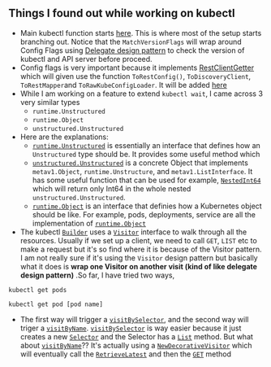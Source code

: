 ## Things I found out while working on kubectl

* Main kubectl function starts [here](https://github.com/kubernetes/kubernetes/blob/ea0764452222146c47ec826977f49d7001b0ea8c/staging/src/k8s.io/kubectl/pkg/cmd/cmd.go#L522-L525). This 
is where most of the setup starts branching out. Notice that the `MatchVersionFlags` will wrap around Config Flags using [Delegate design pattern](https://en.wikipedia.org/wiki/Delegation_pattern) to check the version of kubectl and API server before proceed.
* Config flags is very important because it implements [RestClientGetter](https://github.com/kubernetes/kubernetes/blob/master/staging/src/k8s.io/cli-runtime/pkg/genericclioptions/config_flags.go#L76) which will given use the function `ToRestConfig()`, `ToDiscoveryClient`, `ToRestMapper`and `ToRawKubeConfigLoader`. It will be added [here](https://github.com/kubernetes/kubernetes/blob/ea0764452222146c47ec826977f49d7001b0ea8c/staging/src/k8s.io/kubectl/pkg/cmd/cmd.go#L522)
* While I am working on a feature to extend `kubectl wait`, I came across 3 very similar types
  * `runtime.Unstructured`
  * `runtime.Object`
  * `unstructured.Unstructured`
* Here are the explanations: 
  * [`runtime.Unstructured`](https://github.com/kubernetes/kubernetes/blob/907d62eac8bdbb8bceea8e3767f6f3b9061a17f5/staging/src/k8s.io/apimachinery/pkg/runtime/interfaces.go#L327-L344) is essentially an interface that defines how an `Unstructured` type should be. It provides some useful method which 
  * [`unstructured.Unstructured`](https://github.com/kubernetes/kubernetes/blob/907d62eac8bdbb8bceea8e3767f6f3b9061a17f5/staging/src/k8s.io/apimachinery/pkg/apis/meta/v1/unstructured/unstructured.go#L48-L50) is a concrete Object that implements `metav1.Object`, `runtime.Unstructure`, and `metav1.ListInterface`. It has some useful function that can be used for example, [`NestedInt64`](https://github.com/kubernetes/kubernetes/blob/907d62eac8bdbb8bceea8e3767f6f3b9061a17f5/staging/src/k8s.io/apimachinery/pkg/apis/meta/v1/unstructured/helpers.go#L116) which will return only Int64 in the whole nested `unstructured.Unstructured`.
  * [`runtime.Object`](https://github.com/kubernetes/kubernetes/blob/907d62eac8bdbb8bceea8e3767f6f3b9061a17f5/staging/src/k8s.io/apimachinery/pkg/runtime/interfaces.go#L299-L302) is an interface that definies how a Kubernetes object should be like. For example, pods, deployments, service are all the implementation of [`runtime.Object`](https://github.com/kubernetes/kubernetes/blob/907d62eac8bdbb8bceea8e3767f6f3b9061a17f5/staging/src/k8s.io/apimachinery/pkg/runtime/interfaces.go#L299-L302)
* The kubectl [`Builder`](https://github.com/kubernetes/kubernetes/blob/907d62eac8bdbb8bceea8e3767f6f3b9061a17f5/staging/src/k8s.io/cli-runtime/pkg/resource/builder.go#L52) uses a [`Visitor`](https://github.com/kubernetes/kubernetes/blob/4af19756bd1e21da288732d33d268f626adf1145/staging/src/k8s.io/cli-runtime/pkg/resource/interfaces.go#L94) interface to walk through all the resources. Usually if we set up a client, we need to call `GET`, `LIST` etc to make a request but it's so find where it is because of the Visitor pattern. I am not really sure if it's using the `Visitor` design pattern but basically what it does is **wrap one Visitor on another visit (kind of like delegate design pattern)** .So far, I have tried two ways, 
```
kubectl get pods
```
```
kubectl get pod [pod name]
```
* The first way will trigger a [`visitBySelector`](https://github.com/kubernetes/kubernetes/blob/4af19756bd1e21da288732d33d268f626adf1145/staging/src/k8s.io/cli-runtime/pkg/resource/builder.go#L875), and the second way will triger a [`visitByName`](https://github.com/kubernetes/kubernetes/blob/4af19756bd1e21da288732d33d268f626adf1145/staging/src/k8s.io/cli-runtime/pkg/resource/builder.go#L1029). [`visitBySelector`](https://github.com/kubernetes/kubernetes/blob/4af19756bd1e21da288732d33d268f626adf1145/staging/src/k8s.io/cli-runtime/pkg/resource/builder.go#L875) is way easier because it just creates a new [`Selector`](https://github.com/kubernetes/kubernetes/blob/4af19756bd1e21da288732d33d268f626adf1145/staging/src/k8s.io/cli-runtime/pkg/resource/builder.go#L914) and the Selector has a [`List`](https://github.com/kubernetes/kubernetes/blob/4af19756bd1e21da288732d33d268f626adf1145/staging/src/k8s.io/cli-runtime/pkg/resource/selector.go#L57) method. But what about [`visitByName`](https://github.com/kubernetes/kubernetes/blob/4af19756bd1e21da288732d33d268f626adf1145/staging/src/k8s.io/cli-runtime/pkg/resource/builder.go#L1029)?? It's actually using a [`NewDecorativeVisitor`](https://github.com/kubernetes/kubernetes/blob/4af19756bd1e21da288732d33d268f626adf1145/staging/src/k8s.io/cli-runtime/pkg/resource/builder.go#L1158) which will eventually call the [`RetrieveLatest`](https://github.com/kubernetes/kubernetes/blob/4af19756bd1e21da288732d33d268f626adf1145/staging/src/k8s.io/cli-runtime/pkg/resource/visitor.go#L668) and then the [`GET`](https://github.com/kubernetes/kubernetes/blob/4af19756bd1e21da288732d33d268f626adf1145/staging/src/k8s.io/cli-runtime/pkg/resource/visitor.go#L673) method
